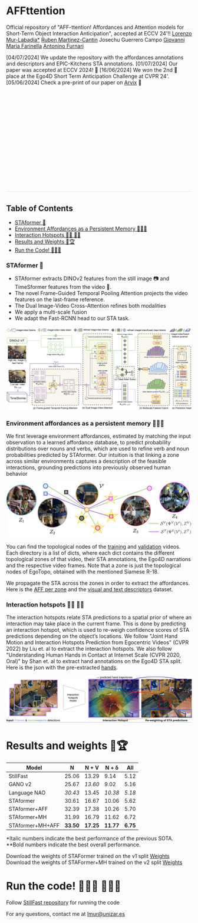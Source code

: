 

# AFFttention
Official repository of "AFF-ttention! Affordances and Attention models for Short-Term Object Interaction Anticipation", accepted at ECCV 24'!!
[Lorenzo Mur-Labadia*](https://sites.google.com/unizar.es/lorenzo-mur-labadia/inicio)
[Ruben Martinez-Cantin](https://webdiis.unizar.es/~rmcantin/)
Josechu Guerrero Campo
[Giovanni Maria Farinella](http://www.dmi.unict.it/~gfarinella)
[Antonino Furnari](https://www.antoninofurnari.it/)

[04/07/2024] We update the repository with the affordances annotations and descriptors and EPIC-Kitchens STA annotations.
[01/07/2024] Our paper was accepted at ECCV 2024! 🎉
[16/06/2024] We won the 2nd 🥈 place at the Ego4D Short Term Anticipation Challenge at CVPR 24'.
[05/06/2024] Check a pre-print of our paper on [Arvix](https://arxiv.org/pdf/2406.01194) 📃

![Teaser gif](images_GitHub_Affttention/teaser.gif)

## Table of Contents
- [STAformer 🤖](#staformer-)
- [Environment Affordances as a Persistent Memory 🧠💭🧠](#environment-affordances-as-a-persistent-memory-)
- [Interaction Hotspots 🫳🏻 🖐🏻](#interaction-hotspots-)
- [Results and Weights 🥈🏆](#results-and-weights-)
- [Run the Code! 🧑🏽‍💻](#run-the-code-)

### STAformer 🤖

* STAformer extracts DINOv2 features from the still image 📷 and TimeSformer features from the video 🎥.
* The novel Frame-Guided Temporal Pooling Attention projects the video features on the last-frame reference.
* The Dual Image-Video Cross-Attention refines both modalities
* We apply a multi-scale fusion
* We adapt the Fast-RCNN head to our STA task.

![Backbone](images_GitHub_Affttention/architecture.png)

### Environment affordances as a persistent memory 🧠💭🧠

We first leverage environment affordances, estimated by matching the input observation to a learned affordance database, to predict probability distributions over nouns and verbs, which are used to refine verb and noun probabilities predicted by STAformer. Our intuition is that linking a zone across similar environments captures a description of the feasible interactions, grounding predictions into previously observed human behavior

![Env_Aff](images_GitHub_Affttention/env_aff.png)



You can find the topological nodes of the [training](https://drive.google.com/drive/folders/1kMPBrhFyDjICl4I2cvstZGUxJjFg3WQQ?usp=drive_link) and [validation](https://drive.google.com/drive/folders/11ImgNItf6rdvvXOWvNgF1YBTyzSzUn8F?usp=drive_link) videos. Each directory is a list of dicts, where each dict contains the different topological zones of that video, their STA annotations, the Ego4D narrations and the respective video frames. Note that a zone is just the topological nodes of EgoTopo, obtained with the mentioned Siamese R-18.

We propagate the STA across the zones in order to extract the affordances. Here is the [AFF per zone](https://drive.google.com/file/d/1Jf7MjjDZaIkAR-ctu8n7qUBqp0UeJfuV/view?usp=drive_link) and the [visual and text descriptors](https://drive.google.com/drive/folders/1EoD2nMwOC0Vh_aBnUZ4eb6x57DnKJQla?usp=drive_link) dataset.

### Interaction hotspots 🫳🏻 🖐🏻

The interaction hotspots relate STA predictions to a spatial prior of where an interaction may take place in the current frame. This is done by predicting an interaction hotspot, which is used to re-weigh confidence scores of STA predictions depending on the object’s locations. We follow "Joint Hand Motion and Interaction Hotspots Prediction from Egocentric Videos" (CVPR 2022) by Liu et. al to extract the interaction hotspots. We also follow "Understanding Human Hands in Contact at Internet Scale (CVPR 2020, Oral)" by Shan et. al to extract hand annotations on the Ego4D STA split. Here is the json with the pre-extracted [hands](https://drive.google.com/file/d/1AI6a4EwD8QZmJcXcS8ohO2-uGoJAE7uh/view?usp=drive_link).

![Env_Aff](images_GitHub_Affttention/int_hotspots.png)

# Results and weights 🥈🏆

| Model               | N      | N + V  | N + δ  | All  |
|---------------------|--------|--------|--------|------|
| StillFast           | 25.06  | 13.29  | 9.14   | 5.12 |
| GANO v2             | 25.67  | *13.60* | 9.02   | 5.16 |
| Language NAO        | *30.43* | 13.45  | *10.38* | *5.18*|
| STAformer           | 30.61  | 16.67  | 10.06  | 5.62 |
| STAformer+AFF       | 32.39  | 17.38  | 10.26  | 5.70 |
| STAformer+MH        | 31.99  | 16.79  | 11.62  | 6.72 |
| STAformer+MH+AFF    | **33.50**| **17.25**| **11.77**| **6.75**|

*Italic numbers indicate the best performance of the previous SOTA.
**Bold numbers indicate the best overall performance.

Download the weights of STAFormer trained on the v1 split [Weights](https://drive.google.com/xxxxx)
Download the weights of STAFormer+MH trained on the v2 split [Weights](https://drive.google.com/xxxxx)

# Run the code! 🧑🏽‍💻 🧑🏽‍💻

Follow [StillFast repository](https://github.com/fpv-iplab/stillfast/tree/master) for running the code 

For any questions, contact me at lmur@unizar.es 
